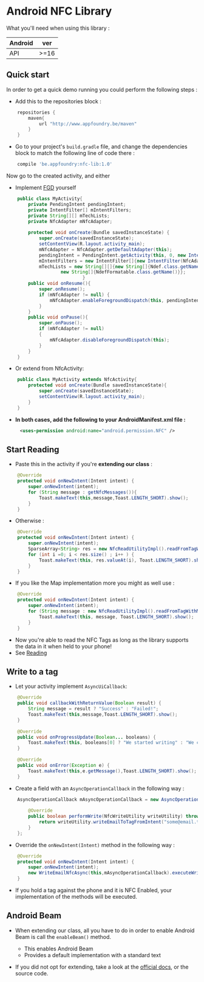 # Android NFC Library


What you'll need when using this library :

|Android        | ver |
|:-------------|:------:|
| API| >=16|


## Quick start

In order to get a quick demo running you could perform the following steps : 

*  Add this to the repositories block : 
   	
``` groovy
	repositories {
   		maven{
        	url "http://www.appfoundry.be/maven"
    	}
	}
```	
* Go to your project's `build.gradle` file, and change the dependencies block to match the following line of code there : 
   
``` groovy
    compile 'be.appfoundry:nfc-lib:1.0'
```

Now go to the created activity, and either 

* Implement [FGD] yourself

```	java
	public class MyActivity{
	    private PendingIntent pendingIntent;
    	private IntentFilter[] mIntentFilters;
   		private String[][] mTechLists;
    	private NfcAdapter mNfcAdapter;
    	    
  	 	protected void onCreate(Bundle savedInstanceState) {
        	super.onCreate(savedInstanceState);
        	setContentView(R.layout.activity_main);
        	mNfcAdapter = NfcAdapter.getDefaultAdapter(this);
        	pendingIntent = PendingIntent.getActivity(this, 0, new Intent(this, getClass()).addFlags(Intent.FLAG_ACTIVITY_SINGLE_TOP), 0);
        	mIntentFilters = new IntentFilter[]{new IntentFilter(NfcAdapter.ACTION_NDEF_DISCOVERED)};
        	mTechLists = new String[][]{new String[]{Ndef.class.getName()},
                    new String[]{NdefFormatable.class.getName()}};
                        	}
		public void onResume(){
			super.onResume();
    		if (mNfcAdapter != null) {
       			mNfcAdapter.enableForegroundDispatch(this, pendingIntent, mIntentFilters, mTechLists);
    		}
    	}
    	public void onPause(){
    		super.onPause();
    		if (mNfcAdapter != null)
        	{
            	mNfcAdapter.disableForegroundDispatch(this);
        	}
        }
	}

```
* Or extend from NfcActivity:

``` java    
	public class MyActivity extends NfcActivity{    	
    	protected void onCreate(Bundle savedInstanceState){
    		super.onCreate(savedInstanceState);
    		setContentView(R.layout.activity_main);
    	}
    }
```


* **In both cases, add the following to your AndroidManifest.xml file :**
``` xml
	 <uses-permission android:name="android.permission.NFC" />
```

## Start Reading

* Paste this in the activity if you're **extending our class** : 


``` java
	@Override
	protected void onNewIntent(Intent intent) {
		super.onNewIntent(intent);
    	for (String message : getNfcMessages()){
       		Toast.makeText(this,message,Toast.LENGTH_SHORT).show();
    	}
	}
```

* Otherwise :

``` java
    @Override
    protected void onNewIntent(Intent intent) {
        super.onNewIntent(intent);
        SparseArray<String> res = new NfcReadUtilityImpl().readFromTagWithSparseArray(intent);
        for (int i =0; i < res.size() ; i++ ) {
            Toast.makeText(this, res.valueAt(i), Toast.LENGTH_SHORT).show();
        }
    }
```
* If you like the Map implementation more you might as well use : 

``` java
    @Override
    protected void onNewIntent(Intent intent) {
        super.onNewIntent(intent);
        for (String message : new NfcReadUtilityImpl().readFromTagWithMap(intent).values()) {
            Toast.makeText(this, message, Toast.LENGTH_SHORT).show();
        }
    }
```

* Now you're able to read the NFC Tags as long as the library supports the data in it when held to your phone!
* See [Reading]

## Write to a tag
* Let your activity implement `AsyncUiCallback`: 


``` java
    @Override
    public void callbackWithReturnValue(Boolean result) {
        String message = result ? "Success" : "Failed!";
        Toast.makeText(this,message,Toast.LENGTH_SHORT).show();
    }
    
    @Override
    public void onProgressUpdate(Boolean... booleans) {
        Toast.makeText(this, booleans[0] ? "We started writing" : "We could not write!",Toast.LENGTH_SHORT).show();
    }
    
    @Override
    public void onError(Exception e) {
        Toast.makeText(this,e.getMessage(),Toast.LENGTH_SHORT).show();
    }
```
    
* Create a field with an `AsyncOperationCallback` in the following way :
        
``` java
	AsyncOperationCallback mAsyncOperationCallback = new AsyncOperationCallback() {
	
        @Override
        public boolean performWrite(NfcWriteUtility writeUtility) throws ReadOnlyTagException, InsufficientCapacityException, TagNotPresentException, FormatException {
            return writeUtility.writeEmailToTagFromIntent("some@email.tld","Subject","Message",getIntent());
        }
    };
```

* Override the `onNewIntent(Intent)` method in the following way :

``` java
	@Override
	protected void onNewIntent(Intent intent) {
	    super.onNewIntent(intent);
	    new WriteEmailNfcAsync(this,mAsyncOperationCallback).executeWriteOperation();
	}
```
* If you hold a tag against the phone and it is NFC Enabled, your implementation of the methods will be executed.

## Android Beam
* When extending our class, all you have to do in order to enable Android Beam is call the `enableBeam()` method.
    * This enables Android Beam
    * Provides a default implementation with a standard text

* If you did not opt for extending, take a look at the [official docs], or the source code.

[Reading]:ReadUtility.md
[NFC Forum]:http://members.nfc-forum.org/specs/
[FGD]:http://developer.android.com/guide/topics/connectivity/nfc/advanced-nfc.html#foreground-dispatch
[official docs]:http://developer.android.com/guide/topics/connectivity/nfc/nfc.html#p2p

